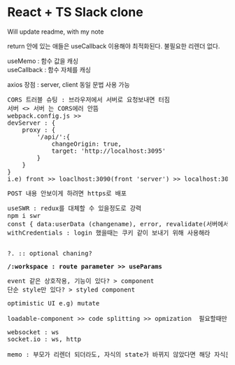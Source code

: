 # React + TS Slack clone

Will update readme, with my note <br>

return 안에 있는 애들은 useCallback 이용해야 최적화된다. 불필요한 리렌더 없다.

useMemo : 함수 값을 캐싱<br>
useCallback : 함수 자체를 캐싱<br>


axios 장점 : server, client 동일 문법 사용 가능 <br>
<pre>
CORS 트러블 슈팅 : 브라우저에서 서버로 요청보내면 터짐
서버 <> 서버 는 CORS에러 안뜸
webpack.config.js >>  
devServer : { 
    proxy : {
        '/api/':{
            changeOrigin: true,
            target: 'http://localhost:3095'
        }
    }
}
i.e) front >> loaclhost:3090(front 'server') >> localhost:3095(back 'server')
</pre>
<pre>
POST 내용 안보이게 하려면 https로 배포
</pre>
<pre>
useSWR : redux를 대체할 수 있을정도로 강력
npm i swr
const { data:userData (changename), error, revalidate(서버에서 최신인지 확인), mutate(React내에서 데이터 변경해서 가지고 있고 싶다.)} = useSWR
withCredentials : login 했을때는 쿠키 같이 보내기 위해 사용해라

</pre>
<pre>
?. :: optional chaning? 
</pre>
<pre>
<strong>/:workspace : route parameter >> useParams</strong>
</pre>
<pre>
event 같은 상호작용, 기능이 있다? > component
단순 style만 있다? > styled component
</pre>
<pre>
optimistic UI e.g) mutate

loadable-component >> code splitting >> opmization  필요할때만 import 해서 실행 (dynamic import)
</pre>

<pre>
websocket : ws
socket.io : ws, http

memo : 부모가 리렌더 되더라도, 자식의 state가 바뀌지 않았다면 해당 자식은 re-render 되지 않는다.
</pre>